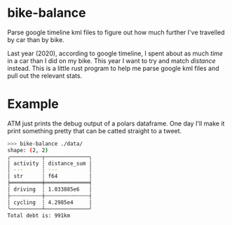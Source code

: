 # bike-balance
Parse google timeline kml files to figure out how much further I've travelled by car than by bike.

Last year (2020), according to google timeline,
I spent about as much _time_ in a car than I did on my bike. This year I want
to try and match _distance_ instead. This is a little rust program to help me parse google 
kml files and pull out the relevant stats.

# Example

ATM just prints the debug output of a polars dataframe. One day I'll make it print
something pretty that can be catted straight to a tweet.

```bash
>>> bike-balance ./data/
shape: (2, 2)
╭──────────┬──────────────╮
│ activity ┆ distance_sum │
│ ---      ┆ ---          │
│ str      ┆ f64          │
╞══════════╪══════════════╡
│ driving  ┆ 1.033885e6   │
├╌╌╌╌╌╌╌╌╌╌┼╌╌╌╌╌╌╌╌╌╌╌╌╌╌┤
│ cycling  ┆ 4.2985e4     │
╰──────────┴──────────────╯
Total debt is: 991km
```

